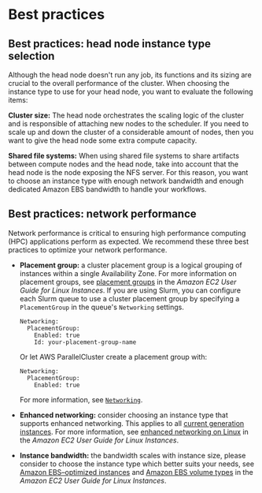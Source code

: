 # Best practices<a name="best-practices-v3"></a>

## Best practices: head node instance type selection<a name="best-practices-head-node-instance-type"></a>

Although the head node doesn't run any job, its functions and its sizing are crucial to the overall performance of the cluster\. When choosing the instance type to use for your head node, you want to evaluate the following items:

**Cluster size:** The head node orchestrates the scaling logic of the cluster and is responsible of attaching new nodes to the scheduler\. If you need to scale up and down the cluster of a considerable amount of nodes, then you want to give the head node some extra compute capacity\.

**Shared file systems:** When using shared file systems to share artifacts between compute nodes and the head node, take into account that the head node is the node exposing the NFS server\. For this reason, you want to choose an instance type with enough network bandwidth and enough dedicated Amazon EBS bandwidth to handle your workflows\.

## Best practices: network performance<a name="best-practices-network-performance-v3"></a>

Network performance is critical to ensuring high performance computing \(HPC\) applications perform as expected\. We recommend these three best practices to optimize your network performance\.
+ **Placement group:** a cluster placement group is a logical grouping of instances within a single Availability Zone\. For more information on placement groups, see [placement groups](https://docs.aws.amazon.com/AWSEC2/latest/UserGuide/placement-groups.html) in the *Amazon EC2 User Guide for Linux Instances*\. If you are using Slurm, you can configure each Slurm queue to use a cluster placement group by specifying a `PlacementGroup` in the queue's ``Networking`` settings\.

  ```
  Networking:
    PlacementGroup:
      Enabled: true
      Id: your-placement-group-name
  ```

  Or let AWS ParallelCluster create a placement group with:

  ```
  Networking:
    PlacementGroup:
      Enabled: true
  ```

  For more information, see [`Networking`](Scheduling-v3.md#Scheduling-v3-SlurmQueues-Networking)\.
+ **Enhanced networking:** consider choosing an instance type that supports enhanced networking\. This applies to all [current generation instances](https://docs.aws.amazon.com/AWSEC2/latest/UserGuide/instance-types.html#current-gen-instances)\. For more information, see [enhanced networking on Linux](https://docs.aws.amazon.com/AWSEC2/latest/UserGuide/enhanced-networking.html) in the *Amazon EC2 User Guide for Linux Instances*\.
+ **Instance bandwidth:** the bandwidth scales with instance size, please consider to choose the instance type which better suits your needs, see [Amazon EBS–optimized instances](https://docs.aws.amazon.com/AWSEC2/latest/UserGuide/ebs-optimized.html) and [Amazon EBS volume types](https://docs.aws.amazon.com/AWSEC2/latest/UserGuide/ebs-volume-types.html) in the *Amazon EC2 User Guide for Linux Instances*\.